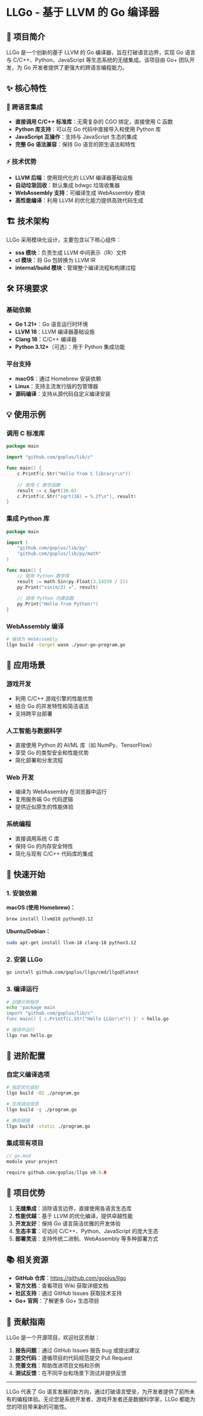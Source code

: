 # LLGo - 基于 LLVM 的 Go 编译器

## 🚀 项目简介

LLGo 是一个创新的基于 LLVM 的 Go 编译器，旨在打破语言边界，实现 Go 语言与 C/C++、Python、JavaScript 等生态系统的无缝集成。该项目由 Go+ 团队开发，为 Go 开发者提供了更强大的跨语言编程能力。

## ✨ 核心特性

### 🔗 跨语言集成
- **直接调用 C/C++ 标准库**：无需复杂的 CGO 绑定，直接使用 C 函数
- **Python 库支持**：可以在 Go 代码中直接导入和使用 Python 库
- **JavaScript 互操作**：支持与 JavaScript 生态的集成
- **完整 Go 语法兼容**：保持 Go 语言的原生语法和特性

### ⚡ 技术优势
- **LLVM 后端**：使用现代化的 LLVM 编译器基础设施
- **自动垃圾回收**：默认集成 bdwgc 垃圾收集器
- **WebAssembly 支持**：可编译生成 WebAssembly 模块
- **高性能编译**：利用 LLVM 的优化能力提供高效代码生成

## 🏗️ 技术架构

LLGo 采用模块化设计，主要包含以下核心组件：

- **ssa 模块**：负责生成 LLVM 中间表示（IR）文件
- **cl 模块**：将 Go 包转换为 LLVM IR
- **internal/build 模块**：管理整个编译流程和构建过程

## 🛠️ 环境要求

### 基础依赖
- **Go 1.21+**：Go 语言运行时环境
- **LLVM 18**：LLVM 编译器基础设施
- **Clang 18**：C/C++ 编译器
- **Python 3.12+**（可选）：用于 Python 集成功能

### 平台支持
- **macOS**：通过 Homebrew 安装依赖
- **Linux**：支持主流发行版的包管理器
- **源码编译**：支持从源代码自定义编译安装

## 💡 使用示例

### 调用 C 标准库

```go
package main

import "github.com/goplus/lib/c"

func main() {
    c.Printf(c.Str("Hello from C library!\n"))
    
    // 使用 C 数学函数
    result := c.Sqrt(16.0)
    c.Printf(c.Str("sqrt(16) = %.2f\n"), result)
}
```

### 集成 Python 库

```go
package main

import (
    "github.com/goplus/lib/py"
    "github.com/goplus/lib/py/math"
)

func main() {
    // 使用 Python 数学库
    result := math.Sin(py.Float(3.14159 / 2))
    py.Print("sin(π/2) =", result)
    
    // 调用 Python 内置函数
    py.Print("Hello from Python!")
}
```

### WebAssembly 编译

```bash
# 编译为 WebAssembly
llgo build -target wasm ./your-go-program.go
```

## 🎯 应用场景

### 游戏开发
- 利用 C/C++ 游戏引擎的性能优势
- 结合 Go 的并发特性和简洁语法
- 支持跨平台部署

### 人工智能与数据科学
- 直接使用 Python 的 AI/ML 库（如 NumPy、TensorFlow）
- 享受 Go 的类型安全和性能优势
- 简化部署和分发流程

### Web 开发
- 编译为 WebAssembly 在浏览器中运行
- 复用服务端 Go 代码逻辑
- 提供近似原生的性能体验

### 系统编程
- 直接调用系统 C 库
- 保持 Go 的内存安全特性
- 简化与现有 C/C++ 代码库的集成

## 🚀 快速开始

### 1. 安装依赖

**macOS (使用 Homebrew)：**
```bash
brew install llvm@18 python@3.12
```

**Ubuntu/Debian：**
```bash
sudo apt-get install llvm-18 clang-18 python3.12
```

### 2. 安装 LLGo

```bash
go install github.com/goplus/llgo/cmd/llgo@latest
```

### 3. 编译运行

```bash
# 创建示例程序
echo 'package main
import "github.com/goplus/lib/c"
func main() { c.Printf(c.Str("Hello LLGo!\n")) }' > hello.go

# 编译并运行
llgo run hello.go
```

## 🔧 进阶配置

### 自定义编译选项

```bash
# 指定优化级别
llgo build -O2 ./program.go

# 生成调试信息
llgo build -g ./program.go

# 静态链接
llgo build -static ./program.go
```

### 集成现有项目

```go
// go.mod
module your-project

require github.com/goplus/llgo v0.9.0
```

## 🌟 项目优势

1. **无缝集成**：消除语言边界，直接使用各语言生态库
2. **性能优越**：基于 LLVM 的优化编译，提供卓越性能
3. **开发友好**：保持 Go 语言简洁优雅的开发体验
4. **生态丰富**：可访问 C/C++、Python、JavaScript 的庞大生态
5. **部署灵活**：支持传统二进制、WebAssembly 等多种部署方式

## 📚 相关资源

- **GitHub 仓库**：https://github.com/goplus/llgo
- **官方文档**：查看项目 Wiki 获取详细文档
- **社区支持**：通过 GitHub Issues 获取技术支持
- **Go+ 官网**：了解更多 Go+ 生态项目

## 🤝 贡献指南

LLGo 是一个开源项目，欢迎社区贡献：

1. **报告问题**：通过 GitHub Issues 报告 bug 或提出建议
2. **提交代码**：遵循项目的代码规范提交 Pull Request  
3. **完善文档**：帮助改进项目文档和示例
4. **测试反馈**：在不同平台和场景下测试并提供反馈

---

LLGo 代表了 Go 语言发展的新方向，通过打破语言壁垒，为开发者提供了前所未有的编程体验。无论您是系统开发者、游戏开发者还是数据科学家，LLGo 都能为您的项目带来新的可能性。